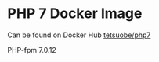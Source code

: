 # PHP 7 Docker Image

Can be found on Docker Hub [tetsuobe/php7](https://hub.docker.com/r/tetsuobe/php7/)

PHP-fpm 7.0.12
